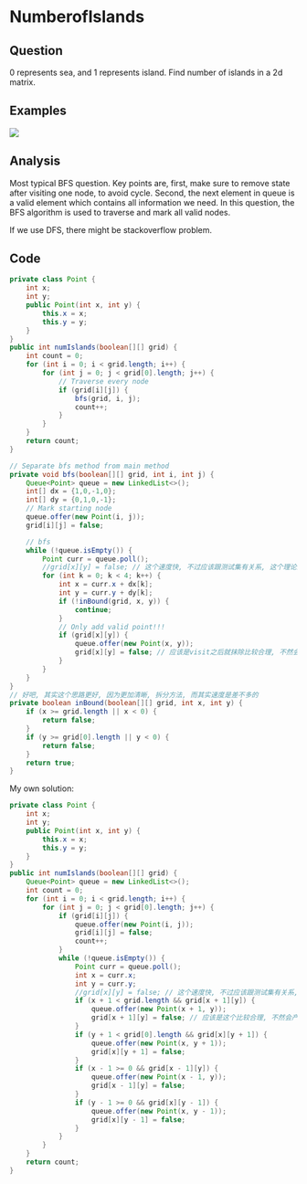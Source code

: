 # NumberofIslands

## Question

0 represents sea, and 1 represents island. Find number of islands in a 2d matrix.

## Examples

![](https://farm5.staticflickr.com/4155/33976473290_44250b7840_o.jpg)

## Analysis

Most typical BFS question. Key points are, first, make sure to remove state after visiting one node, to avoid cycle. Second, the next element in queue is a valid element which contains all information we need. In this question, the BFS algorithm is used to traverse and mark all valid nodes.

If we use DFS, there might be stackoverflow problem.

## Code

```java
private class Point {
    int x;
    int y;
    public Point(int x, int y) {
        this.x = x;
        this.y = y;
    }
}
public int numIslands(boolean[][] grid) {
    int count = 0;
    for (int i = 0; i < grid.length; i++) {
        for (int j = 0; j < grid[0].length; j++) {
            // Traverse every node
            if (grid[i][j]) {
                bfs(grid, i, j);
                count++;
            }
        }
    }
    return count;
}

// Separate bfs method from main method
private void bfs(boolean[][] grid, int i, int j) {
    Queue<Point> queue = new LinkedList<>();
    int[] dx = {1,0,-1,0};
    int[] dy = {0,1,0,-1};
    // Mark starting node
    queue.offer(new Point(i, j));
    grid[i][j] = false;

    // bfs
    while (!queue.isEmpty()) {
        Point curr = queue.poll();
        //grid[x][y] = false; // 这个速度快, 不过应该跟测试集有关系, 这个理论上应该更慢
        for (int k = 0; k < 4; k++) {
            int x = curr.x + dx[k];
            int y = curr.y + dy[k];
            if (!inBound(grid, x, y)) {
                continue;
            }
            // Only add valid point!!!
            if (grid[x][y]) {
                queue.offer(new Point(x, y));
                grid[x][y] = false; // 应该是visit之后就抹除比较合理, 不然会产生重复
            }
        }
    }
}
// 好吧, 其实这个思路更好, 因为更加清晰, 拆分方法, 而其实速度是差不多的
private boolean inBound(boolean[][] grid, int x, int y) {
    if (x >= grid.length || x < 0) {
        return false;
    }
    if (y >= grid[0].length || y < 0) {
        return false;
    }
    return true;
}
```

My own solution:

```java
private class Point {
    int x;
    int y;
    public Point(int x, int y) {
        this.x = x;
        this.y = y;
    }
}
public int numIslands(boolean[][] grid) {
    Queue<Point> queue = new LinkedList<>();
    int count = 0;
    for (int i = 0; i < grid.length; i++) {
        for (int j = 0; j < grid[0].length; j++) {
            if (grid[i][j]) {
                queue.offer(new Point(i, j));
                grid[i][j] = false;
                count++;
            }
            while (!queue.isEmpty()) {
                Point curr = queue.poll();
                int x = curr.x;
                int y = curr.y;
                //grid[x][y] = false; // 这个速度快, 不过应该跟测试集有关系, 这个理论上应该更慢
                if (x + 1 < grid.length && grid[x + 1][y]) {
                    queue.offer(new Point(x + 1, y));
                    grid[x + 1][y] = false; // 应该是这个比较合理, 不然会产生重复
                }
                if (y + 1 < grid[0].length && grid[x][y + 1]) {
                    queue.offer(new Point(x, y + 1));
                    grid[x][y + 1] = false;
                }
                if (x - 1 >= 0 && grid[x - 1][y]) {
                    queue.offer(new Point(x - 1, y));
                    grid[x - 1][y] = false;
                }
                if (y - 1 >= 0 && grid[x][y - 1]) {
                    queue.offer(new Point(x, y - 1));
                    grid[x][y - 1] = false;
                }
            }
        }
    }
    return count;
}
```